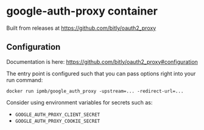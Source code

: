 # google-auth-proxy container

Built from releases at https://github.com/bitly/oauth2_proxy

## Configuration

Documentation is here: https://github.com/bitly/oauth2_proxy#configuration

The entry point is configured such that you can pass options right into your run command:

    docker run ipmb/google_auth_proxy -upstream=... -redirect-url=...

Consider using environment variables for secrets such as:

* `GOOGLE_AUTH_PROXY_CLIENT_SECRET`
* `GOOGLE_AUTH_PROXY_COOKIE_SECRET`
